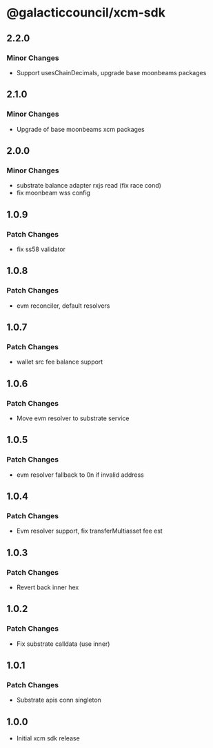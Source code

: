 # @galacticcouncil/xcm-sdk

## 2.2.0

### Minor Changes

- Support usesChainDecimals, upgrade base moonbeams packages

## 2.1.0

### Minor Changes

- Upgrade of base moonbeams xcm packages

## 2.0.0

### Minor Changes

- substrate balance adapter rxjs read (fix race cond)
- fix moonbeam wss config

## 1.0.9

### Patch Changes

- fix ss58 validator

## 1.0.8

### Patch Changes

- evm reconciler, default resolvers

## 1.0.7

### Patch Changes

- wallet src fee balance support

## 1.0.6

### Patch Changes

- Move evm resolver to substrate service

## 1.0.5

### Patch Changes

- evm resolver fallback to 0n if invalid address

## 1.0.4

### Patch Changes

- Evm resolver support, fix transferMultiasset fee est

## 1.0.3

### Patch Changes

- Revert back inner hex

## 1.0.2

### Patch Changes

- Fix substrate calldata (use inner)

## 1.0.1

### Patch Changes

- Substrate apis conn singleton

## 1.0.0

- Initial xcm sdk release
